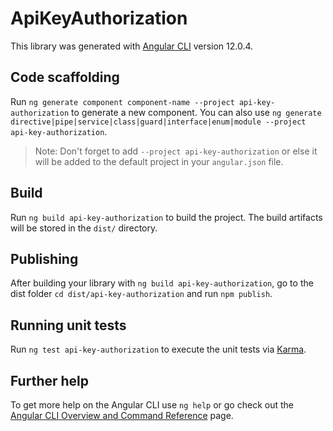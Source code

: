 # ApiKeyAuthorization

This library was generated with [Angular CLI](https://github.com/angular/angular-cli) version 12.0.4.

## Code scaffolding

Run `ng generate component component-name --project api-key-authorization` to generate a new component. You can also use `ng generate directive|pipe|service|class|guard|interface|enum|module --project api-key-authorization`.
> Note: Don't forget to add `--project api-key-authorization` or else it will be added to the default project in your `angular.json` file. 

## Build

Run `ng build api-key-authorization` to build the project. The build artifacts will be stored in the `dist/` directory.

## Publishing

After building your library with `ng build api-key-authorization`, go to the dist folder `cd dist/api-key-authorization` and run `npm publish`.

## Running unit tests

Run `ng test api-key-authorization` to execute the unit tests via [Karma](https://karma-runner.github.io).

## Further help

To get more help on the Angular CLI use `ng help` or go check out the [Angular CLI Overview and Command Reference](https://angular.io/cli) page.
